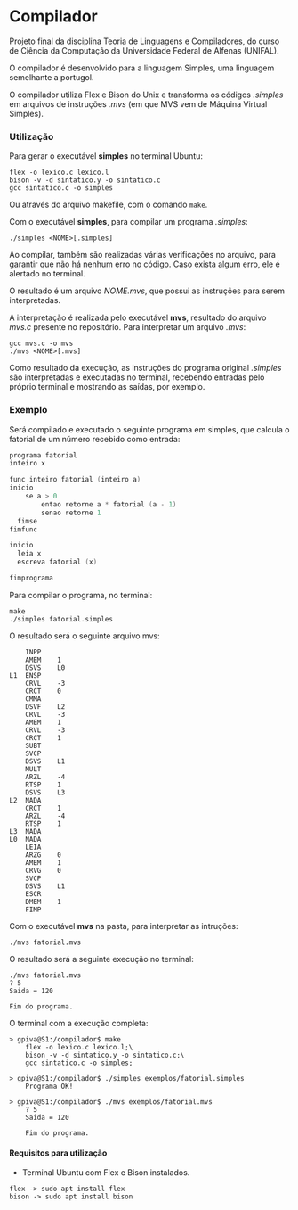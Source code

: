 # Compilador

Projeto final da disciplina Teoria de Linguagens e Compiladores, do curso de Ciência da Computação da Universidade Federal de Alfenas (UNIFAL).

O compilador é desenvolvido para a linguagem Simples, uma linguagem semelhante a portugol.

O compilador utiliza Flex e Bison do Unix e transforma os códigos _.simples_ em arquivos de instruções _.mvs_ (em que MVS vem de Máquina Virtual Simples).

### Utilização

Para gerar o executável **simples** no terminal Ubuntu:
```
flex -o lexico.c lexico.l
bison -v -d sintatico.y -o sintatico.c
gcc sintatico.c -o simples
```
Ou através do arquivo makefile, com o comando ```make```.

Com o executável **simples**, para compilar um programa _.simples_:
```
./simples <NOME>[.simples]
```
Ao compilar, também são realizadas várias verificações no arquivo, para garantir que não há nenhum erro no código. Caso exista algum erro, ele é alertado no terminal. 

O resultado é um arquivo _NOME.mvs_, que possui as instruções para serem interpretadas. 

A interpretação é realizada pelo executável **mvs**, resultado do arquivo _mvs.c_ presente no repositório. 
Para interpretar um arquivo _.mvs_:
```
gcc mvs.c -o mvs
./mvs <NOME>[.mvs]
```
Como resultado da execução, as instruções do programa original _.simples_ são interpretadas e executadas no terminal, recebendo entradas pelo próprio terminal e mostrando as saídas, por exemplo. 

### Exemplo

Será compilado e executado o seguinte programa em simples, que calcula o fatorial de um número recebido como entrada:

```cpp
programa fatorial
inteiro x

func inteiro fatorial (inteiro a)
inicio
    se a > 0
        entao retorne a * fatorial (a - 1)
        senao retorne 1
  fimse
fimfunc

inicio 
  leia x
  escreva fatorial (x)

fimprograma
```

Para compilar o programa, no terminal:
```
make 
./simples fatorial.simples
```

O resultado será o seguinte arquivo mvs:

```
	INPP
	AMEM	1
	DSVS	L0
L1	ENSP
	CRVL	-3
	CRCT	0
	CMMA
	DSVF	L2
	CRVL	-3
	AMEM	1
	CRVL	-3
	CRCT	1
	SUBT
	SVCP
	DSVS	L1
	MULT
	ARZL	-4
	RTSP	1
	DSVS	L3
L2	NADA
	CRCT	1
	ARZL	-4
	RTSP	1
L3	NADA
L0	NADA
	LEIA
	ARZG	0
	AMEM	1
	CRVG	0
	SVCP
	DSVS	L1
	ESCR
	DMEM	1
	FIMP
```

Com o executável **mvs** na pasta, para interpretar as intruções:
```
./mvs fatorial.mvs
```
O resultado será a seguinte execução no terminal:
```
./mvs fatorial.mvs
? 5
Saida = 120

Fim do programa.
```

O terminal com a execução completa:
```
> gpiva@S1:/compilador$ make
	flex -o lexico.c lexico.l;\
	bison -v -d sintatico.y -o sintatico.c;\
	gcc sintatico.c -o simples;

> gpiva@S1:/compilador$ ./simples exemplos/fatorial.simples
	Programa OK!

> gpiva@S1:/compilador$ ./mvs exemplos/fatorial.mvs
	? 5
	Saida = 120

	Fim do programa.
```

#### Requisitos para utilização

- Terminal Ubuntu com Flex e Bison instalados.
```
flex -> sudo apt install flex
bison -> sudo apt install bison
```
